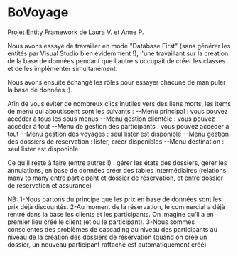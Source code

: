 # BoVoyage
Projet Entity Framework de Laura V. et Anne P.

Nous avons essayé de travailler en mode "Database First" (sans générer les entités par Visual Studio bien évidemment !), l'une travaillant sur la création de la base de données pendant que l'autre s'occupait de créer les classes et de les implémenter simultanément.

Nous avons ensuite échangé les rôles pour essayer chacune de manipuler la base de données :).

Afin de vous éviter de nombreux clics inutiles vers des liens morts, les items de menu qui aboutissent sont les suivants : 
--Menu principal : vous pouvez accéder à tous les sous menus
--Menu gestion clientèle : vous pouvez accéder à tout
--Menu de gestion des participants : vous pouvez accéder à tout
--Menu gestion des voyages : seul lister est disponible 
--Menu gestion des dossiers de réservation : lister, créer disponibles
--Menu destination : seul lister est disponible

Ce qu'il reste à faire (entre autres !) : gérer les états des dossiers, gérer les annulations, en base de données créer des tables intermédiaires (relations many to many entre participant et dossier de réservation, et entre dossier de réservation et assurance)


NB: 
1-Nous partons du principe que les prix en base de données sont les prix déjà discountés.
2-Au moment de la réservation, le commercial a déjà rentré dans la base les clients et les participants. On imagine qu’il a en premier lieu créé le client (et ou le participant).
3-Nous sommes conscientes des problèmes de cascading au niveau des participants au niveau de la création des dossiers de réservation (quand on crée un dossier, un nouveau participant rattaché est automatiquement créé)
